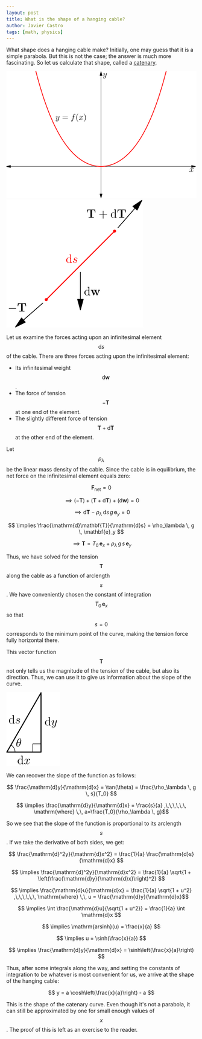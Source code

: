 ```yaml
---
layout: post
title: What is the shape of a hanging cable?
author: Javier Castro
tags: [math, physics]
---
```


What shape does a hanging cable make? Initially, one may
guess that it is a simple parabola. But this is not the case; the answer is much
more fascinating. So let us calculate that shape, called a
[catenary](https://en.wikipedia.org/wiki/Catenary).

<img src="/assets/images/asy/catenary_curve.svg" class="centered-img" alt="Catenary curve.">
<img src="/assets/images/asy/catenary_forces.svg" class="centered-img" alt="Forces on the catenary curve.">

Let us examine the forces acting upon an infinitesimal element $$\mathrm{d}s$$ of
the cable. There are three forces acting upon the infinitesimal element:
* Its infinitesimal weight $$\mathrm{d}\mathbf{w}$$.
* The force of tension $$-\mathbf{T}$$ at one end of the element.
* The slightly different force of tension $$\mathbf{T} + \mathrm{d}\mathbf{T}$$
at the other end of the element.

Let $$\rho_\lambda$$ be the linear mass density of the cable. Since the cable is in
equilibrium, the net force on the infinitesimal element equals zero:

$$ \mathbf{F}_\mathrm{net} = 0 $$

$$ \implies (-\mathbf{T}) + (\mathbf{T} + \mathrm{d}\mathbf{T}) + (\mathrm{d}\mathbf{w}) = 0 $$

$$ \implies \mathrm{d}\mathbf{T} - \rho_\lambda \, \mathrm{d}s \, g \, \mathbf{e}_y = 0 $$

$$ \implies \frac{\mathrm{d}\mathbf{T}}{\mathrm{d}s} = \rho_\lambda \, g \, \mathbf{e}_y $$

$$ \implies \mathbf{T} = T_0 \, \mathbf{e}_x + \rho_\lambda \, g \, s \, \mathbf{e}_y $$

Thus, we have solved for the tension $$\mathbf{T}$$ along the cable as a
function of arclength $$s$$. We have conveniently chosen the constant of
integration $$T_0 \, \mathbf{e}_x$$ so that $$s=0$$ corresponds to the minimum
point of the curve, making the tension force fully horizontal there.

This vector function $$\mathbf{T}$$ not only tells us the magnitude of the
tension of the cable, but also its direction. Thus, we can use it to give us
information about the slope of the curve.

<img src="/assets/images/asy/differential_triangle.svg" class="centered-img" alt="Differential triangle.">

We can recover the slope of the function as follows:

$$ \frac{\mathrm{d}y}{\mathrm{d}x} = \tan(\theta) = \frac{\rho_\lambda \, g \, s}{T_0} $$

$$ \implies \frac{\mathrm{d}y}{\mathrm{d}x} = \frac{s}{a} ,\,\,\,\,\,\, \mathrm{where} \,\, a=\frac{T_0}{\rho_\lambda \, g}$$

So we see that the slope of the function is proportional to its arclength $$s$$.
If we take the derivative of both sides, we get:

$$ \frac{\mathrm{d}^2y}{\mathrm{d}x^2} = \frac{1}{a} \frac{\mathrm{d}s}{\mathrm{d}x} $$

$$ \implies \frac{\mathrm{d}^2y}{\mathrm{d}x^2} = \frac{1}{a} \sqrt{1 + \left(\frac{\mathrm{d}y}{\mathrm{d}x}\right)^2} $$

$$ \implies \frac{\mathrm{d}u}{\mathrm{d}x} = \frac{1}{a} \sqrt{1 + u^2} ,\,\,\,\,\,\, \mathrm{where} \,\, u = \frac{\mathrm{d}y}{\mathrm{d}x}$$

$$ \implies \int \frac{\mathrm{d}u}{\sqrt{1 + u^2}} = \frac{1}{a} \int \mathrm{d}x $$

$$ \implies \mathrm{arsinh}(u) = \frac{x}{a} $$

$$ \implies u = \sinh(\frac{x}{a}) $$

$$ \implies \frac{\mathrm{d}y}{\mathrm{d}x} = \sinh\left(\frac{x}{a}\right) $$

Thus, after some integrals along the way, and setting the constants of
integration to be whatever is most convenient for us, we arrive at the shape of
the hanging cable:

$$ y = a \cosh\left(\frac{x}{a}\right) - a $$

This is the shape of the catenary curve.
Even though it's not a parabola, it can still be approximated by one for
small enough values of $$x$$. The proof of this is left as an exercise to the
reader.
